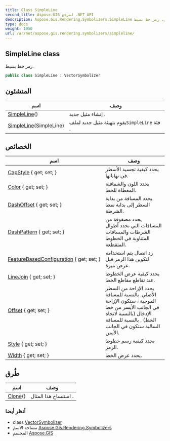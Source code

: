 ```yaml
---
title: Class SimpleLine
second_title: Aspose.GIS لمرجع .NET API
description: Aspose.Gis.Rendering.Symbolizers.SimpleLine فصل. رمز خط بسيط.
type: docs
weight: 1950
url: /ar/net/aspose.gis.rendering.symbolizers/simpleline/
---
```

## SimpleLine class

رمز خط بسيط.

```csharp
public class SimpleLine : VectorSymbolizer
```

## المنشئون

| اسم | وصف |
| --- | --- |
| [SimpleLine](simpleline/#constructor)() | إنشاء مثيل جديد . |
| [SimpleLine](simpleline/#constructor_1)(SimpleLine) | يقوم بتهيئة مثيل جديد لملف`SimpleLine` فئة . |

## الخصائص

| اسم | وصف |
| --- | --- |
| [CapStyle](../../aspose.gis.rendering.symbolizers/simpleline/capstyle/) { get; set; } | يحدد كيفية تجسيد الأسطر في نهاياتها. |
| [Color](../../aspose.gis.rendering.symbolizers/simpleline/color/) { get; set; } | يحدد اللون والشفافية المعطاة للخط. |
| [DashOffset](../../aspose.gis.rendering.symbolizers/simpleline/dashoffset/) { get; set; } | يحدد المسافة من بداية السطر إلى بداية نمط الشرطة. |
| [DashPattern](../../aspose.gis.rendering.symbolizers/simpleline/dashpattern/) { get; set; } | يحدد مصفوفة من المسافات التي تحدد أطوال الشرطات والمسافات المتناوبة في الخطوط المتقطعة. |
| [FeatureBasedConfiguration](../../aspose.gis.rendering.symbolizers/simpleline/featurebasedconfiguration/) { get; set; } | رد اتصال يتم استخدامه لتكوين هذا الرمز قبل عرض ميزة. |
| [LineJoin](../../aspose.gis.rendering.symbolizers/simpleline/linejoin/) { get; set; } | يحدد كيفية عرض الخطوط عند تقاطع مقاطع الخط. |
| [Offset](../../aspose.gis.rendering.symbolizers/simpleline/offset/) { get; set; } | يحدد الإزاحة من السطر الأصلي. بالنسبة للمسافة الموجبة ، ستكون الإزاحة في الجانب الأيسر من خط الإدخال (بالنسبة لاتجاه الخط) . بالنسبة للمسافة السالبة ستكون في الجانب الأيمن. |
| [Style](../../aspose.gis.rendering.symbolizers/simpleline/style/) { get; set; } | يحدد كيفية رسم خطوط الرمز. |
| [Width](../../aspose.gis.rendering.symbolizers/simpleline/width/) { get; set; } | يحدد عرض الخط. |

## طُرق

| اسم | وصف |
| --- | --- |
| [Clone](../../aspose.gis.rendering.symbolizers/simpleline/clone/)() | استنساخ هذا المثال . |

### أنظر أيضا

* class [VectorSymbolizer](../vectorsymbolizer/)
* مساحة الاسم [Aspose.Gis.Rendering.Symbolizers](../../aspose.gis.rendering.symbolizers/)
* المجسم [Aspose.GIS](../../)


